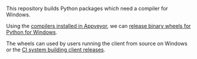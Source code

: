 This repository builds Python packages which need a compiler for Windows.

Using the [compilers installed in Appveyor](https://www.appveyor.com/docs/installed-software/#python), we can [release binary wheels for Python for Windows](https://github.com/FAForever/python-wheels/releases).

The wheels can used by users running the client from source on Windows or the [CI system building client releases](https://github.com/FAForever/client/blob/develop/appveyor.yml).
